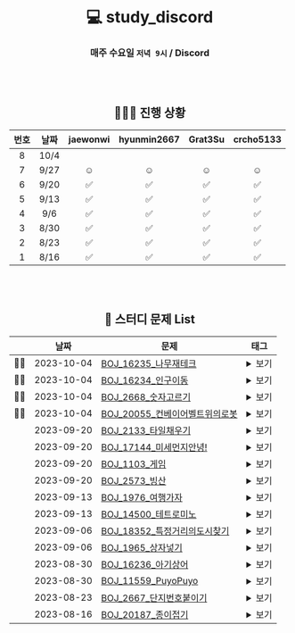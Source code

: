 <div align="center">





# 💻 study_discord

### 매주 수요일 `저녁 9시` / Discord

<br>
<br>

## 🧑🏻‍💻 진행 상황



|   번호    |      날짜       | jaewonwi | hyunmin2667 | Grat3Su | crcho5133 | 
|:-------:|:-------------:|:-------:|:---------:|:--------:|:------------:|
| 8 | 10/4 |        |          |         |            |
| 7 | 9/27 |    ☺️    |     ☺️     |    ☺️     |      ☺️      |
| 6 | 9/20 |    ✅    |     ✅     |    ✅     |      ✅      |
| 5 | 9/13 |    ✅    |     ✅     |    ✅     |      ✅      |
| 4 | 9/6 |    ✅    |     ✅     |    ✅     |      ✅      |
| 3 | 8/30 |    ✅    |     ✅     |    ✅     |      ✅      |
| 2 | 8/23 |    ✅    |     ✅     |    ✅     |      ✅      |
| 1 | 8/16 |    ✅    |     ✅     |    ✅     |      ✅      |

<br>
<br>

## 📌 스터디 문제 List

<div text-align="left">

|      |    날짜    | <center>문제</center>                                     | <center>태그</center>                                         |
| :--- | :--------: | :-------------------------------------------------------- | :------------------------------------------------------------ |
|👊🏼| 2023-10-04 | [BOJ_16235_나무재테크](https://www.acmicpc.net/problem/16235) | <details><summary>보기</summary><div markdown="1">`#구현 #자료 구조 #시뮬레이션`</div></details>  |
|👊🏼| 2023-10-04 | [BOJ_16234_인구이동](https://www.acmicpc.net/problem/16234) | <details><summary>보기</summary><div markdown="1">`#구현 #그래프 이론 #그래프 탐색 #시뮬레이션 #너비 우선 탐색`</div></details>  |
|👊🏼| 2023-10-04 | [BOJ_2668_숫자고르기](https://www.acmicpc.net/problem/2668) | <details><summary>보기</summary><div markdown="1">`#그래프 이론 #그래프 탐색 #깊이 우선 탐색`</div></details>  |
|👊🏼| 2023-10-04 | [BOJ_20055_컨베이어벨트위의로봇](https://www.acmicpc.net/problem/20055) | <details><summary>보기</summary><div markdown="1">`#구현 #시뮬레이션`</div></details>  |
|| 2023-09-20 | [BOJ_2133_타일채우기](https://www.acmicpc.net/problem/2133) | <details><summary>보기</summary><div markdown="1">`#다이나믹 프로그래밍`</div></details>  |
|| 2023-09-20 | [BOJ_17144_미세먼지안녕!](https://www.acmicpc.net/problem/17144) | <details><summary>보기</summary><div markdown="1">`#구현 #시뮬레이션`</div></details>  |
|| 2023-09-20 | [BOJ_1103_게임](https://www.acmicpc.net/problem/1103) | <details><summary>보기</summary><div markdown="1">`#다이나믹 프로그래밍 #그래프 이론 #그래프 탐색 #깊이 우선 탐색`</div></details>  |
|| 2023-09-20 | [BOJ_2573_빙산](https://www.acmicpc.net/problem/2573) | <details><summary>보기</summary><div markdown="1">`#구현 #그래프 이론 #그래프 탐색 #너비 우선 탐색 #깊이 우선 탐색`</div></details>  |
|| 2023-09-13 | [BOJ_1976_여행가자](https://www.acmicpc.net/problem/1976) | <details><summary>보기</summary><div markdown="1">`#자료 구조#그래프 이론 #그래프 탐색 #분리 집합`</div></details>  |
|| 2023-09-13 | [BOJ_14500_테트로미노](https://www.acmicpc.net/problem/14500) | <details><summary>보기</summary><div markdown="1">`#구현 #브루트포스 알고리즘`</div></details>  |
|| 2023-09-06 | [BOJ_18352_특정거리의도시찾기](https://www.acmicpc.net/problem/18352) | <details><summary>보기</summary><div markdown="1">`#그래프 #Dijkstra #BFS`</div></details>  |
|| 2023-09-06 | [BOJ_1965_상자넣기](https://www.acmicpc.net/problem/1965) | <details><summary>보기</summary><div markdown="1">`#`</div></details>  |
|| 2023-08-30 | [BOJ_16236_아기상어](https://www.acmicpc.net/problem/16236) | <details><summary>보기</summary><div markdown="1">`#구현 #그래프 #시뮬레이션 #BFS`</div></details>  |
|| 2023-08-30 | [BOJ_11559_PuyoPuyo](https://www.acmicpc.net/problem/11559) |  <details><summary>보기</summary><div markdown="1">`#구현 #그래프 #시뮬레이션 #BFS`</div></details>  |
|| 2023-08-23 | [BOJ_2667_단지번호붙이기](https://www.acmicpc.net/problem/2667) |  <details><summary>보기</summary><div markdown="1">`#그래프 #BFS/DFS`</div></details>   |
|| 2023-08-16 | [BOJ_20187_종이접기](https://www.acmicpc.net/problem/20187) |  <details><summary>보기</summary><div markdown="1">`#구현`</div></details>   | 










</div>


</div>

